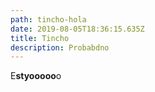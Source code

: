 ```yaml
---
path: tincho-hola
date: 2019-08-05T18:36:15.635Z
title: Tincho
description: Probabdno
---
```

E**styooooo**o
